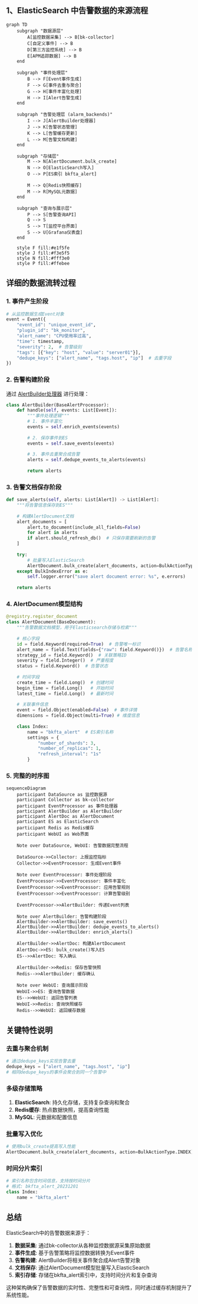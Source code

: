 ## 1、ElasticSearch 中告警数据的来源流程

```mermaid
graph TD
    subgraph "数据源层"
        A[监控数据采集] --> B[bk-collector]
        C[自定义事件] --> B
        D[第三方监控系统] --> B
        E[APM追踪数据] --> B
    end
    
    subgraph "事件处理层"
        B --> F[Event事件生成]
        F --> G[事件去重与聚合]
        G --> H[事件丰富化处理]
        H --> I[Alert告警生成]
    end
    
    subgraph "告警处理层 (alarm_backends)"
        I --> J[AlertBuilder处理器]
        J --> K[告警状态管理]
        K --> L[告警缓存更新]
        L --> M[告警文档构建]
    end
    
    subgraph "存储层"
        M --> N[AlertDocument.bulk_create]
        N --> O[ElasticSearch写入]
        O --> P[ES索引 bkfta_alert]
        
        M --> Q[Redis快照缓存]
        M --> R[MySQL元数据]
    end
    
    subgraph "查询与展示层"
        P --> S[告警查询API]
        Q --> S
        S --> T[监控平台界面]
        S --> U[Grafana仪表盘]
    end
    
    style F fill:#e1f5fe
    style J fill:#f3e5f5
    style N fill:#fff3e0
    style P fill:#ffebee
```

## 详细的数据流转过程

### 1. **事件产生阶段**

```python
# 从监控数据生成Event对象
event = Event({
    "event_id": "unique_event_id",
    "plugin_id": "bk_monitor", 
    "alert_name": "CPU使用率过高",
    "time": timestamp,
    "severity": 2,  # 告警级别
    "tags": [{"key": "host", "value": "server01"}],
    "dedupe_keys": ["alert_name", "tags.host", "ip"]  # 去重字段
})
```

### 2. **告警构建阶段**

通过 [AlertBuilder处理器](file:///Users/wuyongping/PycharmProjects/bk-monitor/bkmonitor/alarm_backends/service/alert/builder/processor.py#L17-L36) 进行处理：

```python
class AlertBuilder(BaseAlertProcessor):
    def handle(self, events: List[Event]):
        """事件处理逻辑"""
        # 1. 事件丰富化
        events = self.enrich_events(events)
        
        # 2. 保存事件到ES
        events = self.save_events(events)
        
        # 3. 事件去重聚合成告警
        alerts = self.dedupe_events_to_alerts(events)
        
        return alerts
```

### 3. **告警文档保存阶段**

```python
def save_alerts(self, alerts: List[Alert]) -> List[Alert]:
    """将告警信息保存到ES"""
    
    # 构建AlertDocument文档
    alert_documents = [
        alert.to_document(include_all_fields=False) 
        for alert in alerts 
        if alert.should_refresh_db()  # 只保存需要刷新的告警
    ]
    
    try:
        # 批量写入ElasticSearch
        AlertDocument.bulk_create(alert_documents, action=BulkActionType.INDEX)
    except BulkIndexError as e:
        self.logger.error("save alert document error: %s", e.errors)
    
    return alerts
```

### 4. **AlertDocument模型结构**

```python
@registry.register_document
class AlertDocument(BaseDocument):
    """告警数据文档模型，用于Elasticsearch存储与检索"""
    
    # 核心字段
    id = field.Keyword(required=True)  # 告警唯一标识
    alert_name = field.Text(fields={"raw": field.Keyword()})  # 告警名称
    strategy_id = field.Keyword()  # 关联策略ID
    severity = field.Integer()  # 严重程度
    status = field.Keyword()  # 告警状态
    
    # 时间字段
    create_time = field.Long()  # 创建时间
    begin_time = field.Long()   # 开始时间
    latest_time = field.Long()  # 最新时间
    
    # 关联事件信息
    event = field.Object(enabled=False)  # 事件详情
    dimensions = field.Object(multi=True) # 维度信息
    
    class Index:
        name = "bkfta_alert"  # ES索引名称
        settings = {
            "number_of_shards": 3,
            "number_of_replicas": 1,
            "refresh_interval": "1s"
        }
```

### 5. **完整的时序图**

```mermaid
sequenceDiagram
    participant DataSource as 监控数据源
    participant Collector as bk-collector
    participant EventProcessor as 事件处理器
    participant AlertBuilder as AlertBuilder
    participant AlertDoc as AlertDocument
    participant ES as ElasticSearch
    participant Redis as Redis缓存
    participant WebUI as Web界面
    
    Note over DataSource, WebUI: 告警数据完整流程
    
    DataSource->>Collector: 上报监控指标
    Collector->>EventProcessor: 生成Event事件
    
    Note over EventProcessor: 事件处理阶段
    EventProcessor->>EventProcessor: 事件丰富化
    EventProcessor->>EventProcessor: 应用告警规则
    EventProcessor->>EventProcessor: 计算告警级别
    
    EventProcessor->>AlertBuilder: 传递Event列表
    
    Note over AlertBuilder: 告警构建阶段
    AlertBuilder->>AlertBuilder: save_events()
    AlertBuilder->>AlertBuilder: dedupe_events_to_alerts()
    AlertBuilder->>AlertBuilder: enrich_alerts()
    
    AlertBuilder->>AlertDoc: 构建AlertDocument
    AlertDoc->>ES: bulk_create()写入ES
    ES-->>AlertDoc: 写入确认
    
    AlertBuilder->>Redis: 保存告警快照
    Redis-->>AlertBuilder: 缓存确认
    
    Note over WebUI: 查询展示阶段
    WebUI->>ES: 查询告警数据
    ES-->>WebUI: 返回告警列表
    WebUI->>Redis: 查询快照缓存
    Redis-->>WebUI: 返回缓存数据
```

## 关键特性说明

### **去重与聚合机制**
```python
# 通过dedupe_keys实现告警去重
dedupe_keys = ["alert_name", "tags.host", "ip"]
# 相同dedupe_keys的事件会聚合到同一个告警中
```

### **多级存储策略**
1. **ElasticSearch**: 持久化存储，支持复杂查询和聚合
2. **Redis缓存**: 热点数据快照，提高查询性能  
3. **MySQL**: 元数据和配置信息

### **批量写入优化**
```python
# 使用bulk_create提高写入性能
AlertDocument.bulk_create(alert_documents, action=BulkActionType.INDEX)
```

### **时间分片索引**
```python
# 索引名称包含时间信息，支持按时间分片
# 格式: bkfta_alert_20231201
class Index:
    name = "bkfta_alert"
```

## 总结

ElasticSearch中的告警数据来源于：

1. **数据采集**: 通过bk-collector从各种监控数据源采集原始数据
2. **事件生成**: 基于告警策略将监控数据转换为Event事件
3. **告警构建**: AlertBuilder将相关事件聚合成Alert告警对象  
4. **文档保存**: 通过AlertDocument模型批量写入ElasticSearch
5. **索引存储**: 存储在bkfta_alert索引中，支持时间分片和复杂查询

这种架构确保了告警数据的实时性、完整性和可查询性，同时通过缓存机制提升了系统性能。